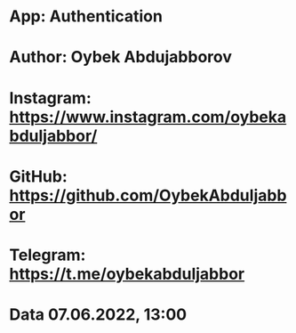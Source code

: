 # App: Authentication

# Author: Oybek Abdujabborov

# Instagram: https://www.instagram.com/oybekabduljabbor/

# GitHub: https://github.com/OybekAbduljabbor

# Telegram: https://t.me/oybekabduljabbor

# Data 07.06.2022, 13:00
